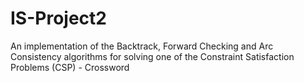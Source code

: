 # IS-Project2
An implementation of the Backtrack, Forward Checking and Arc Consistency algorithms for solving one of the Constraint Satisfaction Problems (CSP) - Crossword
